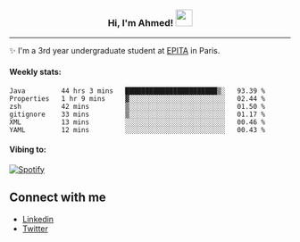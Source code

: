 <!-- Heading -->
<h3 align="center"> Hi, I'm Ahmed! <img src = "https://raw.githubusercontent.com/MartinHeinz/MartinHeinz/master/wave.gif" width = 30px></h3>

<!-- About section -->
---
✨ I'm a 3rd year undergraduate student at <a href="https://www.epita.fr/en/">EPITA</a> in Paris.

<h4 align ="left"> Weekly stats: </h4>

<!--START_SECTION:waka-->

```text
Java         44 hrs 3 mins   ███████████████████████▒░   93.39 %
Properties   1 hr 9 mins     ▓░░░░░░░░░░░░░░░░░░░░░░░░   02.44 %
zsh          42 mins         ▒░░░░░░░░░░░░░░░░░░░░░░░░   01.50 %
gitignore    33 mins         ▒░░░░░░░░░░░░░░░░░░░░░░░░   01.17 %
XML          13 mins         ░░░░░░░░░░░░░░░░░░░░░░░░░   00.46 %
YAML         12 mins         ░░░░░░░░░░░░░░░░░░░░░░░░░   00.43 %
```

<!--END_SECTION:waka-->

<!-- [![Ahmed's GitHub stats](https://github-readme-stats.vercel.app/api?username=ahmedhassayoune)](https://github.com/anuraghazra/github-readme-stats) -->

<h4 align ="left">Vibing to:</h4>

[![Spotify](https://novatorem-ten-lyart.vercel.app/api/spotify)](https://open.spotify.com/user/31knevkvll66tzc3gqtoi6ngjbre)

<!-- Connect section -->

## Connect with me
  * <a href="https://www.linkedin.com/in/ahmed-hassayoune-6a10ba251/">Linkedin</a>
  * <a href="https://twitter.com/Ahmedhassaaa">Twitter</a>

<!-- Connect section: END -->
